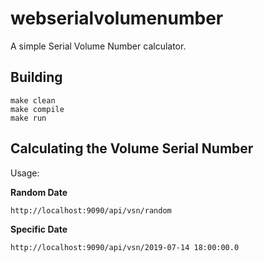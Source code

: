 # webserialvolumenumber

A simple Serial Volume Number calculator.

## Building

```
make clean
make compile
make run
```

## Calculating the Volume Serial Number

Usage:

**Random Date**

```
http://localhost:9090/api/vsn/random
```

**Specific Date**

```
http://localhost:9090/api/vsn/2019-07-14 18:00:00.0
```
